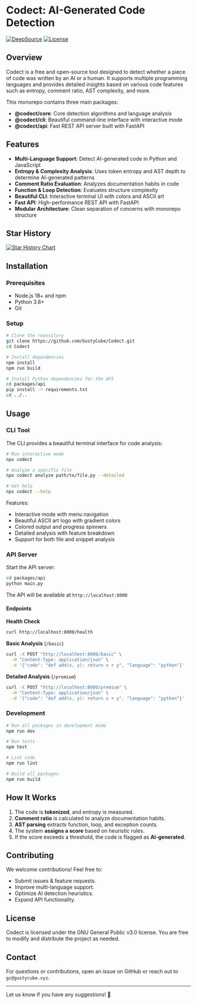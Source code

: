 # Codect: AI-Generated Code Detection
[![DeepSource](https://app.deepsource.com/gh/GustyCube/Codect.svg/?label=active+issues&show_trend=true&token=UOiRrqqUZoWYwfD_tPL8ifiy)](https://app.deepsource.com/gh/GustyCube/Codect/) <a href="LICENSE"><img src="https://img.shields.io/github/license/GustyCube/Codect" alt="License"></a>

## Overview
Codect is a free and open-source tool designed to detect whether a piece of code was written by an AI or a human. It supports multiple programming languages and provides detailed insights based on various code features such as entropy, comment ratio, AST complexity, and more.

This monorepo contains three main packages:
- **@codect/core**: Core detection algorithms and language analysis
- **@codect/cli**: Beautiful command-line interface with interactive mode
- **@codect/api**: Fast REST API server built with FastAPI

## Features
- **Multi-Language Support**: Detect AI-generated code in Python and JavaScript
- **Entropy & Complexity Analysis**: Uses token entropy and AST depth to determine AI-generated patterns
- **Comment Ratio Evaluation**: Analyzes documentation habits in code
- **Function & Loop Detection**: Evaluates structure complexity
- **Beautiful CLI**: Interactive terminal UI with colors and ASCII art
- **Fast API**: High-performance REST API with FastAPI
- **Modular Architecture**: Clean separation of concerns with monorepo structure

## Star History

[![Star History Chart](https://api.star-history.com/svg?repos=GustyCube/Codect&type=Date)](https://star-history.com/#GustyCube/Codect&Date)

## Installation

### Prerequisites
- Node.js 18+ and npm
- Python 3.8+
- Git

### Setup
```bash
# Clone the repository
git clone https://github.com/GustyCube/Codect.git
cd Codect

# Install dependencies
npm install
npm run build

# Install Python dependencies for the API
cd packages/api
pip install -r requirements.txt
cd ../..
```

## Usage

### CLI Tool
The CLI provides a beautiful terminal interface for code analysis:

```bash
# Run interactive mode
npx codect

# Analyze a specific file
npx codect analyze path/to/file.py --detailed

# Get help
npx codect --help
```

Features:
- Interactive mode with menu navigation
- Beautiful ASCII art logo with gradient colors
- Colored output and progress spinners
- Detailed analysis with feature breakdown
- Support for both file and snippet analysis

### API Server
Start the API server:

```bash
cd packages/api
python main.py
```

The API will be available at `http://localhost:8000`

#### Endpoints

**Health Check**
```bash
curl http://localhost:8000/health
```

**Basic Analysis** (`/basic`)
```bash
curl -X POST "http://localhost:8000/basic" \
  -H "Content-Type: application/json" \
  -d '{"code": "def add(x, y): return x + y", "language": "python"}'
```

**Detailed Analysis** (`/premium`)
```bash
curl -X POST "http://localhost:8000/premium" \
  -H "Content-Type: application/json" \
  -d '{"code": "def add(x, y): return x + y", "language": "python"}'
```

### Development
```bash
# Run all packages in development mode
npm run dev

# Run tests
npm test

# Lint code
npm run lint

# Build all packages
npm run build
```

## How It Works
1. The code is **tokenized**, and entropy is measured.
2. **Comment ratio** is calculated to analyze documentation habits.
3. **AST parsing** extracts function, loop, and exception counts.
4. The system **assigns a score** based on heuristic rules.
5. If the score exceeds a threshold, the code is flagged as **AI-generated**.

## Contributing
We welcome contributions! Feel free to:
- Submit issues & feature requests.
- Improve multi-language support.
- Optimize AI detection heuristics.
- Expand API functionality.

## License
Codect is licensed under the GNU General Public v3.0 license. You are free to modify and distribute the project as needed.

## Contact
For questions or contributions, open an issue on GitHub or reach out to `gc@gustycube.xyz`.

---

Let us know if you have any suggestions! 🚀